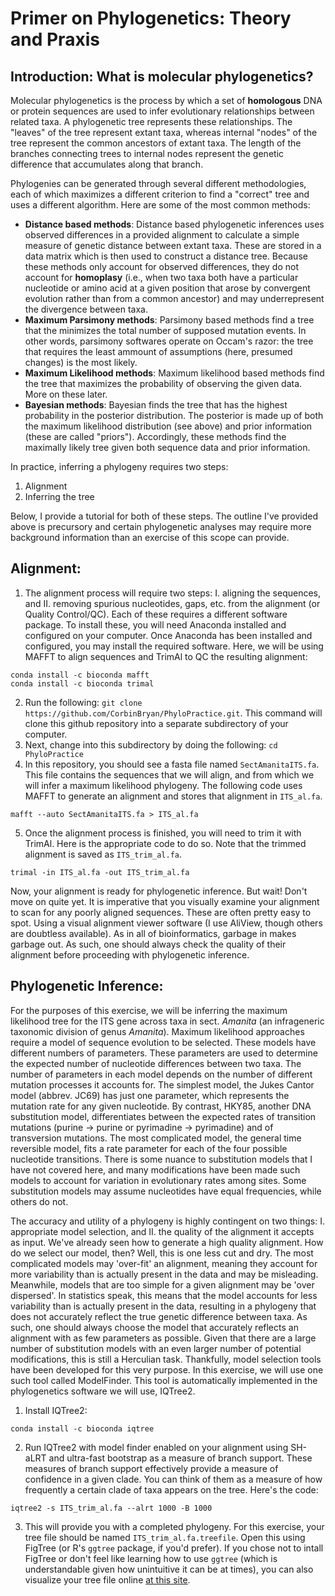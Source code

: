 # Primer on Phylogenetics: Theory and Praxis 
## Introduction: What is molecular phylogenetics? 
Molecular phylogenetics is the process by which a set of **homologous** DNA or protein sequences are used to infer evolutionary relationships between related taxa. A phylogenetic tree represents these relationships. The "leaves" of the tree represent extant taxa, whereas internal "nodes" of the tree represent the common ancestors of extant taxa. The length of the branches connecting trees to internal nodes represent the genetic difference that accumulates along that branch. 

Phylogenies can be generated through several different methodologies, each of which maximizes a different criterion to find a "correct" tree and uses a different algorithm. Here are some of the most common methods: 
* **Distance based methods**: Distance based phylogenetic inferences uses observed differences in a provided alignment to calculate a simple measure of genetic distance between extant taxa. These are stored in a data matrix which is then used to construct a distance tree. Because these methods only account for observed differences, they do not account for **homoplasy** (i.e., when two taxa both have a particular nucleotide or amino acid at a given position that arose by convergent evolution rather than from a common ancestor) and may underrepresent the divergence between taxa. 
* **Maximum Parsimony methods**: Parsimony based methods find a tree that the minimizes the total number of supposed mutation events. In other words, parsimony softwares operate on Occam's razor: the tree that requires the least ammount of assumptions (here, presumed changes) is the most likely. 
* **Maximum Likelihood methods**: Maximum likelihood based methods find the tree that maximizes the probability of observing the given data. More on these later. 
* **Bayesian methods**: Bayesian finds the tree that has the highest probability in the posterior distribution. The posterior is made up of both the maximum likelihood distribution (see above) and prior information (these are called "priors"). Accordingly, these methods find the maximally likely tree given both sequence data and prior information. 

In practice, inferring a phylogeny requires two steps: 
1. Alignment 
2. Inferring the tree

Below, I provide a tutorial for both of these steps. The outline I've provided above is precursory and certain phylogenetic analyses may require more background information than an exercise of this scope can provide. 

## Alignment: 
1. The alignment process will require two steps: I. aligning the sequences, and II. removing spurious nucleotides, gaps, etc. from the alignment (or Quality Control/QC). Each of these requires a different software package. To install these, you will need Anaconda installed and configured on your computer. Once Anaconda has been installed and configured, you may install the required software. Here, we will be using MAFFT to align sequences and TrimAl to QC the resulting alignment: 
```
conda install -c bioconda mafft 
conda install -c bioconda trimal
```
2. Run the following: `git clone https://github.com/CorbinBryan/PhyloPractice.git`. This command will clone this github repository into a separate subdirectory of your computer. 
3. Next, change into this subdirectory by doing the following: `cd PhyloPractice`
4. In this repository, you should see a fasta file named `SectAmanitaITS.fa`. This file contains the sequences that we will align, and from which we will infer a maximum likelihood phylogeny. The following code uses MAFFT to generate an alignment and stores that alignment in `ITS_al.fa`. 
``` 
mafft --auto SectAmanitaITS.fa > ITS_al.fa 
```
5. Once the alignment process is finished, you will need to trim it with TrimAl. Here is the appropriate code to do so. Note that the trimmed alignment is saved as `ITS_trim_al.fa`.  
```
trimal -in ITS_al.fa -out ITS_trim_al.fa 
```

Now, your alignment is ready for phylogenetic inference. But wait! Don't move on quite yet. It is imperative that you visually examine your alignment to scan for any poorly aligned sequences. These are often pretty easy to spot. Using a visual alignment viewer software (I use AliView, though others are doubtless available). As in all of bioinformatics, garbage in makes garbage out. As such, one should always check the quality of their alignment before proceeding with phylogenetic inference. 

## Phylogenetic Inference: 
For the purposes of this exercise, we will be inferring the maximum likelihood tree for the ITS gene across taxa in sect. _Amanita_ (an infrageneric taxonomic division of genus _Amanita_). Maximum likelihood approaches require a model of sequence evolution to be selected. These models have different numbers of parameters. These parameters are used to determine the expected number of nucleotide differences between two taxa. The number of parameters in each model depends on the number of different mutation processes it accounts for. The simplest model, the Jukes Cantor model (abbrev. JC69) has just one parameter, which represents the mutation rate for any given nucleotide. By contrast, HKY85, another DNA substitution model, differentiates between the expected rates of transition mutations (purine -> purine or pyrimadine -> pyrimadine) and of transversion mutations. The most complicated model, the general time reversible model, fits a rate parameter for each of the four possible nucleotide transitions. There is some nuance to substitution models that I have not covered here, and many modifications have been made such models to account for variation in evolutionary rates among sites. Some substitution models may assume nucleotides have equal frequencies, while others do not.  

The accuracy and utility of a phylogeny is highly contingent on two things: I. appropriate model selection, and II. the quality of the alignment it accepts as input. We've already seen how to generate a high quality alignment. How do we select our model, then? Well, this is one less cut and dry. The most complicated models may 'over-fit' an alignment, meaning they account for more variability than is actually present in the data and may be misleading. Meanwhile, models that are too simple for a given alignment may be 'over dispersed'. In statistics speak, this means that the model accounts for less variability than is actually present in the data, resulting in a phylogeny that does not accurately reflect the true genetic difference between taxa. As such, one should always choose the model that accurately reflects an alignment with as few parameters as possible. Given that there are a large number of substitution models with an even larger number of potential modifications, this is still a Herculian task. Thankfully, model selection tools have been developed for this very purpose. In this exercise, we will use one such tool called ModelFinder. This tool is automatically implemented in the phylogenetics software we will use, IQTree2. 
1. Install IQTree2: 
```
conda install -c bioconda iqtree
```
2. Run IQTree2 with model finder enabled on your alignment using SH-aLRT and ultra-fast bootstrap as a measure of branch support. These measures of branch support effectively provide a measure of confidence in a given clade. You can think of them as a measure of how frequently a certain clade of taxa appears on the tree. Here's the code: 
```
iqtree2 -s ITS_trim_al.fa --alrt 1000 -B 1000
``` 
3. This will provide you with a completed phylogeny. For this exercise, your tree file should be named `ITS_trim_al.fa.treefile`. Open this using FigTree (or R's `ggtree` package, if you'd prefer). If you chose not to intall FigTree or don't feel like learning how to use `ggtree` (which is understandable given how unintuitive it can be at times), you can also visualize your tree file online [at this site](https://itol.embl.de).